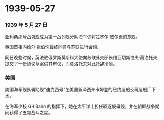 # 1939-05-27

### 1939 年 5 月 27 日

亚利桑那号战列舰成为第一战列舰分队海军少将拉塞尔·威尔逊的旗舰。

英国首相内维尔·张伯伦最终同意与苏联进行会谈。

同日晚些时候，英法驻俄罗斯莫斯科大使向苏联外交部长维亚切斯拉夫·莫洛托夫提交了一份协议草案供其审议，而莫洛托夫对此措辞冷淡。

### 美国

美国海军舰队辅助舰"迪克西号"在美国新泽西州卡姆登的纽约造船公司造船厂下水。

在海军少校 GH Bahn
的指挥下，她在太平洋上担任驱逐舰母舰，并在朝鲜战争期间获得了五颗战斗之星。